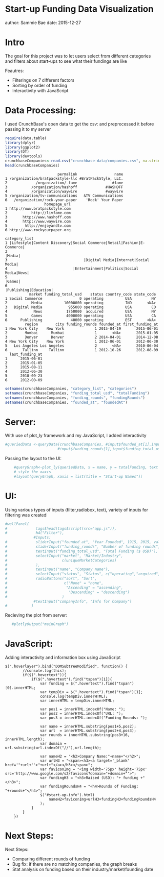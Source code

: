 Start-up Funding Data Visualization
========================================================
author: Sammie Bae 
date: 2015-12-27

Intro
========================================================

The goal for this project was to let users select from different
categories and filters about start-ups to see what their fundings are like

Feautres:
- Filterings on 7 different factors
- Sorting by order of funding
- Interactivity with JavaScript

Data Processing:
========================================================
I used CrunchBase's open data to get the csv:
and preprocessed it before passing it to my server

```r
require(data.table)
library(dplyr)
library(ggplot2)
library(DT)
library(devtools)
crunchbaseCompanies<-read.csv("crunchbase-data/companies.csv", na.strings=c("NA",""),stringsAsFactors = FALSE)
head(crunchbaseCompanies)
```

```
                        permalink                 name
1 /organization/bratpackstyle-llc #BratPackStyle, LLC.
2             /organization/-fame                #fame
3           /organization/hashoff             #HASHOFF
4           /organization/waywire             #waywire
5 /organization/tv-communications   &TV Communications
6   /organization/rock-your-paper    'Rock' Your Paper
                  homepage_url
1 http://www.bratpackstyle.com
2           http://livfame.com
3       http://www.hashoff.com
4       http://www.waywire.com
5        http://enjoyandtv.com
6 http://www.rockyourpaper.org
                                                            category_list
1 |Lifestyle|Content Discovery|Social Commerce|Retail|Fashion|E-Commerce|
2                                                                 |Media|
3                                   |Digital Media|Internet|Social Media|
4                              |Entertainment|Politics|Social Media|News|
5                                                                 |Games|
6                                                  |Publishing|Education|
           market funding_total_usd    status country_code state_code
1 Social Commerce                 0 operating          USA         NY
2           Media          10000000 operating          IND       <NA>
3   Digital Media            955000 operating          USA         CO
4            News           1750000  acquired          USA         NY
5           Games           4000000 operating          USA         CA
6      Publishing             40000 operating          EST       <NA>
         region        city funding_rounds founded_at first_funding_at
1 New York City    New York              1 2015-04-19       2015-06-01
2        Mumbai      Mumbai              1       <NA>       2015-01-05
3        Denver      Denver              2 2014-04-01       2014-12-08
4 New York City    New York              1 2012-06-01       2012-06-30
5   Los Angeles Los Angeles              2       <NA>       2010-06-04
6       Tallinn     Tallinn              1 2012-10-26       2012-08-09
  last_funding_at
1      2015-06-01
2      2015-01-05
3      2015-08-11
4      2012-06-30
5      2010-09-23
6      2012-08-09
```

```r
setnames(crunchbaseCompanies, "category_list", "categories")
setnames(crunchbaseCompanies, "funding_total_usd", "totalFunding")
setnames(crunchbaseCompanies, "funding_rounds", "fundingRounds")
setnames(crunchbaseCompanies, "founded_at", "foundedAt")
```


Server:
========================================================
With use of plot_ly framework and my JavaScript, I added interactivity

```r
#queriedData <-queryData(crunchbaseCompanies, #input$founded_at[1],input$founded_at[2],
                        #input$funding_rounds[1],input$funding_total_usd[1],input$market[1],                        input$status[1],input$name[1],input$sort[1])
```
Passing the layout to the UI:

```r
    #queryGraph<-plot_ly(queriedData, x = name, y = totalFunding, text = paste("Name:", name, "\n URL:", homepage_url,"\n Funding Rounds: ",fundingRounds),mode = "markers",color = totalFunding)
    # style the xaxis
    #layout(queryGraph, xaxis = list(title = "Start-up Names"))
```

UI:
========================================================
Using various types of inputs (filter,radiobox, text),
variety of inputs for filtering was created

```r
#wellPanel(
#             tags$head(tags$script(src="app.js")),
#             h4("Filter"),
             #Inputs:
#             sliderInput("founded_at", "Year Founded", 1915, 2015, value = c(1915, 2015)),
#             sliderInput("funding_rounds", "Number of funding rounds",           #              1, 19, 2, step = 1),
#             textInput("funding_total_usd", "Total Funding ($ USD)"),
#             selectInput("market", "Market/Industry",
#                         c(uniqueMarketCategories)
#             ),
#             textInput("name", "Company name"),
#             selectInput("status", "Status", c("operating","acquired","closed","all")),
#             radioButtons("sort", "Sort",
#                          c("None" = "none",
#                           "Ascending" = "ascending",
#                            "Descending" = "descending")
#                         )
             #textInput("companyInfo", "Info for Company")
#           )
```
Recieving the plot from server:

```r
   #plotlyOutput("mainGraph")
```

JavaScript:
========================================================
Adding interactivity and information box using JavaScript
```{}
$(".hoverlayer").bind("DOMSubtreeModified", function() {
    	//console.log(this);
    	if($(".hovertext")){
    		if($(".hovertext").find("tspan")[1]){
    			var funding = $(".hovertext").find("tspan")[0].innerHTML;
    			var tempDiv = $(".hovertext").find("tspan")[1];
    			console.log(tempDiv.innerHTML);
    			var innerHTML = tempDiv.innerHTML;

    			var pos1 = innerHTML.indexOf("Name: ");
    			var pos2 = innerHTML.indexOf("URL: ");
    			var pos3 = innerHTML.indexOf("Funding Rounds: ");

    			var name = innerHTML.substring(pos1+5,pos2);
    			var url  = innerHTML.substring(pos2+4,pos3);
    			var rounds = innerHTML.substring(pos3+16, innerHTML.length);
    			var domain = url.substring(url.indexOf("//"),url.length);

    			var nameH2 = "<h2>Company Name:"+name+"</h2>";
    			var urlH3 = "<span><h3><a target='_blank' href='"+url+"'>"+url+"</a></h3></span>";
    			var faviconImg = "<img width='75px' height='75px' src='http://www.google.com/s2/favicons?domain="+domain+"'>";
    			var fundingH3 = "<h3>Raised (USD): "+ funding +"</h3>";
    			var fundingRoundsH4 = "<h4>Rounds of Funding: "+rounds+"</h4>";
    			$("#start-up-info").html(
    				nameH2+faviconImg+urlH3+fundingH3+fundingRoundsH4
    			);
    		}
    	}
	})
```

Next Steps:
========================================================

Next Steps:
- Comparing different rounds of funding
- Bug fix: if there are no matching companies, the graph breaks
- Stat analysis on funding based on their industry/market/founding date
